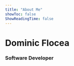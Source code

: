 ```yaml
---
title: "About Me"
showToc: false
ShowReadingTime: false
---
```


<h1>Dominic Flocea</h1>
<h3>Software Developer</h3>


